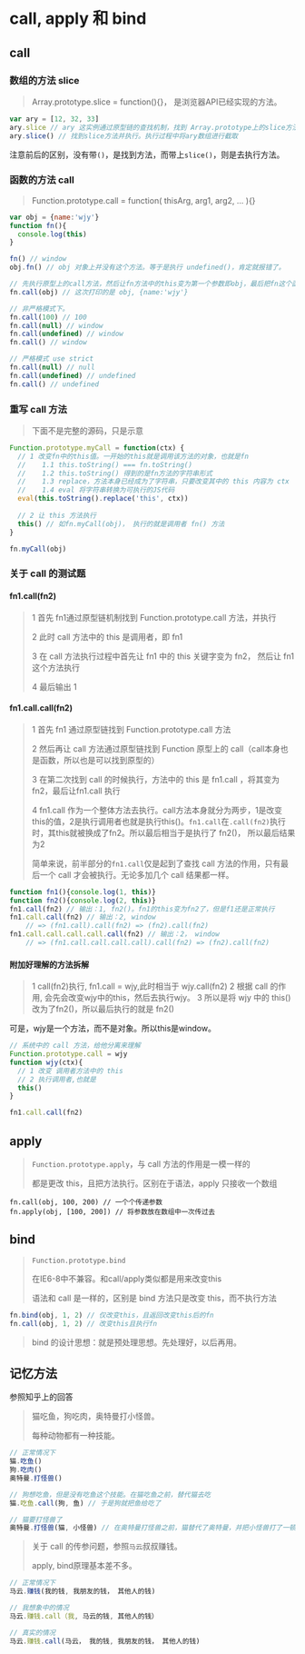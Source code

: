 # call, apply 和 bind

## call

### 数组的方法 slice

> Array.prototype.slice = function(){}， 是浏览器API已经实现的方法。

```js
var ary = [12, 32, 33]
ary.slice // ary 这实例通过原型链的查找机制，找到 Array.prototype上的slice方法
ary.slice() // 找到slice方法并执行。执行过程中将ary数组进行截取
```

注意前后的区别，没有带`()`，是找到方法，而带上`slice()`，则是去执行方法。



### 函数的方法 call

> Function.prototype.call = function( thisArg, arg1, arg2, ... ){}

```js
var obj = {name:'wjy'}
function fn(){
  console.log(this)
}

fn() // window
obj.fn() // obj 对象上并没有这个方法。等于是执行 undefined()，肯定就报错了。

// 先执行原型上的call方法，然后让fn方法中的this变为第一个参数即obj，最后把fn这个函数执行
fn.call(obj) // 这次打印的是 obj, {name:'wjy'}

// 非严格模式下。
fn.call(100) // 100
fn.call(null) // window
fn.call(undefined) // window
fn.call() // window

// 严格模式 use strict
fn.call(null) // null
fn.call(undefined) // undefined
fn.call() // undefined
```



### 重写 call 方法

> 下面不是完整的源码，只是示意

```js
Function.prototype.myCall = function(ctx) {
  // 1 改变fn中的this值。一开始的this就是调用该方法的对象，也就是fn
  // 	1.1 this.toString() === fn.toString()
  // 	1.2 this.toString() 得到的是fn方法的字符串形式
  // 	1.3 replace，方法本身已经成为了字符串，只要改变其中的 this 内容为 ctx
  // 	1.4 eval 将字符串转换为可执行的JS代码
  eval(this.toString().replace('this', ctx))
  
  // 2 让 this 方法执行
  this() // 如fn.myCall(obj)， 执行的就是调用者 fn() 方法
}

fn.myCall(obj)
```



### 关于 call 的测试题

#### fn1.call(fn2)

> 1  首先 fn1通过原型链机制找到 Function.prototype.call 方法，并执行
>
> 2 此时 call 方法中的 this 是调用者，即 fn1
>
> 3 在 call 方法执行过程中首先让 fn1 中的 this 关键字变为 fn2， 然后让 fn1 这个方法执行
>
> 4 最后输出 1



#### fn1.call.call(fn2)

> 1 首先 fn1 通过原型链找到 Function.prototype.call 方法
>
> 2 然后再让 call 方法通过原型链找到 Function 原型上的 call（call本身也是函数，所以也是可以找到原型的）
>
> 3 在第二次找到 call 的时候执行，方法中的 this 是 fn1.call ，将其变为 fn2，最后让fn1.call 执行
>
> 4 fn1.call 作为一个整体方法去执行。call方法本身就分为两步，1是改变this的值，2是执行调用者也就是执行this()。`fn1.call`在`.call(fn2)`执行时，其this就被换成了fn2。所以最后相当于是执行了 fn2()， 所以最后结果为2
>
> 
>
> 简单来说，前半部分的`fn1.call`仅是起到了查找 call 方法的作用，只有最后一个 call 才会被执行。无论多加几个 call 结果都一样。

```js
function fn1(){console.log(1, this)}
function fn2(){console.log(2, this)}
fn1.call(fn2) // 输出：1, fn2()。fn1的this变为fn2了，但是f1还是正常执行
fn1.call.call(fn2) // 输出：2, window
	// => (fn1.call).call(fn2) => (fn2).call(fn2)
fn1.call.call.call.call.call(fn2) // 输出：2， window
	// => (fn1.call.call.call.call).call(fn2) => (fn2).call(fn2)
```



#### 附加好理解的方法拆解

> 1 call(fn2)执行, fn1.call = wjy,此时相当于 wjy.call(fn2)
> 2 根据 call 的作用, 会先会改变wjy中的this，然后去执行wjy。
> 3 所以是将 wjy 中的 this()改为了fn2()，所以最后执行的就是 fn2()

 可是，wjy是一个方法，而不是对象。所以this是window。

```js
// 系统中的 call 方法，给他分离来理解
Function.prototype.call = wjy
function wjy(ctx){
  // 1 改变 调用者方法中的 this
  // 2 执行调用者,也就是 
  this()
}

fn1.call.call(fn2)
```



## apply

> `Function.prototype.apply`，与 call 方法的作用是一模一样的
>
> 都是更改 this，且把方法执行。区别在于语法，apply 只接收一个数组

```
fn.call(obj, 100, 200) // 一个个传递参数
fn.apply(obj, [100, 200]) // 将参数放在数组中一次传过去
```



## bind

> `Function.prototype.bind`
>
> 在IE6-8中不兼容。和call/apply类似都是用来改变this
>
> 语法和 call 是一样的，区别是 bind 方法只是改变 this，而不执行方法

```js
fn.bind(obj, 1, 2) // 仅改变this，且返回改变this后的fn
fn.call(obj, 1, 2) // 改变this且执行fn
```

> bind 的设计思想：就是预处理思想。先处理好，以后再用。



## 记忆方法

参照知乎上的回答

> 猫吃鱼，狗吃肉，奥特曼打小怪兽。
>
> 每种动物都有一种技能。

```js
// 正常情况下
猫.吃鱼()
狗.吃肉()
奥特曼.打怪兽()

// 狗想吃鱼，但是没有吃鱼这个技能。在猫吃鱼之前，替代猫去吃
猫.吃鱼.call(狗, 鱼) // 于是狗就把鱼给吃了

// 猫要打怪兽了
奥特曼.打怪兽(猫, 小怪兽) // 在奥特曼打怪兽之前，猫替代了奥特曼，并把小怪兽打了一顿
```

> 关于 call 的传参问题，参照`马云`叔叔赚钱。
>
> apply, bind原理基本差不多。

```js
// 正常情况下 
马云.赚钱(我的钱, 我朋友的钱， 其他人的钱)

// 我想象中的情况
马云.赚钱.call（我, 马云的钱, 其他人的钱）

// 真实的情况
马云.赚钱.call(马云， 我的钱, 我朋友的钱， 其他人的钱)
```

